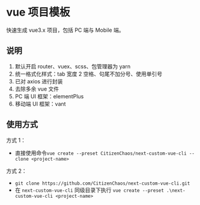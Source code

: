 # vue 项目模板

快速生成 vue3.x 项目，包括 PC 端与 Mobile 端。

## 说明

1. 默认开启 router、vuex、scss、包管理器为 yarn
2. 统一格式化样式：tab 宽度 2 空格、句尾不加分号、使用单引号
3. 已对 axios 进行封装
4. 去除多余 vue 文件
5. PC 端 UI 框架：elementPlus
6. 移动端 UI 框架：vant

## 使用方式

方式 1：

- 直接使用命令`vue create --preset CitizenChaos/next-custom-vue-cli --clone <project-name>`

方式 2：

- `git clone https://github.com/CitizenChaos/next-custom-vue-cli.git`
- 在 `next-custom-vue-cli` 同级目录下执行 `vue create --preset .\next-custom-vue-cli <project-name>`

